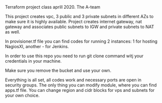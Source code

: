 Terraform project class aprill 2020. The A-team

This project creates vpc, 3 public and 3 private subnets in different AZs to make sure it is highly available.
Project creates internet gateway, nat gateway and associates public subnets to IGW and private subnets to NAT as well.

In provisioner.tf file you can find codes for running 2 instances: 1 for hosting NagiosXI, another - for Jenkins.

In order to use this repo you need to run git clone command witj your credentials in your machine.

Make sure you remove the bucket and use your own.

Everything is all set, all codes work and necessary ports are open in security groups. The only thing you can modify module, where you can find apps.tf file. You can change region and cidr blocks for vps and subnets for your own choice.
